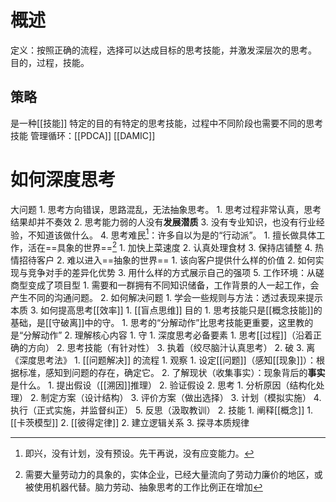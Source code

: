 # 概述
定义：按照正确的流程，选择可以达成目标的思考技能，并激发深层次的思考。
目的，过程，技能。

## 策略
是一种[[技能]]
特定的目的有特定的思考技能，过程中不同阶段也需要不同的思考技能
管理循环：[[PDCA]]
[[DAMIC]]
# 如何深度思考
大问题
	1. 思考方向错误，思路混乱，无法抽象思考。
		1. 思考过程非常认真，思考结果却并不奏效
		2. 思考能力弱的人没有**发展潜质**
		3. 没有专业知识，也没有行业经验，不知道该做什么。
		4. 思考难民[^1]：许多自以为是的“行动派”。
			1. 擅长做具体工作，活在==具象的世界==[^2]
				1. 加快上菜速度
				2. 认真处理食材
				3. 保持店铺整
				4. 热情招待客户
			2. 难以进入==抽象的世界==
				1. 该向客户提供什么样的价值
				2. 如何实现与竞争对手的差异化优势
				3. 用什么样的方式展示自己的强项
		5. 工作环境：从磋商型变成了项目型
			1. 需要和一群拥有不同知识储备，工作背景的人一起工作，会产生不同的沟通问题。
	2. 如何解决问题
		1. 学会一些规则与方法：透过表现来提示本质
	3. 如何提高思考[[效率]]
		1. [[盲点思维]] 
目的
	1. 思考技能只是[[概念技能]]的基础，是[[守破离]]中的守。
		1. 思考的“分解动作”比思考技能更重要，这里教的是“分解动作”
	2. 理解核心内容
		1. 守
			1. 深度思考必备要素
				1. 思考[[过程]]（沿着正确的方向）
				2. 思考技能（有针对性）
				3. 执着（绞尽脑汁认真思考）
		2. 破
		3. 离
《深度思考法》
	1. [[问题解决]] 的流程
		1. 观察
			1. 设定[[问题]]（感知[[现象]]）：根据标准，感知到问题的存在，确定它。
			2. 了解现状（收集事实）：现象背后的**事实**是什么。
				1. 提出假设（[[溯因]]推理）
				2. 验证假设
		2. 思考
			1. 分析原因（结构化处理）
			2. 制定方案（设计结构）
			3. 评价方案（做出选择）
		3. 计划（模拟实施）
		4. 执行（正式实施，并监督纠正）
		5. 反思（汲取教训）
	2. 技能
		1. 阐释[[概念]]
			1. [[卡茨模型]]
			2. [[彼得定律]]
		2. 建立逻辑关系
		3. 探寻本质规律

[^1]: 即兴，没有计划，没有预设。先干再说，没有应变能力。
[^2]: 需要大量劳动力的具象的，实体企业，已经大量流向了劳动力廉价的地区，或被使用机器代替。脑力劳动、抽象思考的工作比例正在增加